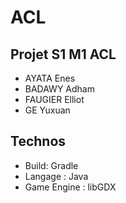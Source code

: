 # ACL
 ## Projet S1 M1 ACL
 
- AYATA Enes
- BADAWY Adham
- FAUGIER Elliot
- GE Yuxuan
 
 
 
 ## Technos

 - Build: Gradle
 - Langage : Java
 - Game Engine : libGDX
